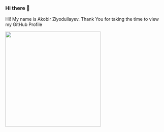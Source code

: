 ### Hi there 👋

Hi! My name is Akobir Ziyodullayev. Thank You for taking the time to view my GitHub Profile 


<img right="0" width="300px" src="https://raw.githubusercontent.com/abhisheknaiidu/abhisheknaiidu/master/code.gif">

<!--
**Ziiyodullayevv/Ziiyodullayevv** is a ✨ _special_ ✨ repository because its `README.md` (this file) appears on your GitHub profile.

Here are some ideas to get you started:

- 🔭 I’m currently working on ...
- 🌱 I’m currently learning ...
- 👯 I’m looking to collaborate on ...
- 🤔 I’m looking for help with ...
- 💬 Ask me about ...
- 📫 How to reach me: ...
- 😄 Pronouns: ...
- ⚡ Fun fact: ...
-->
